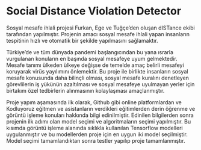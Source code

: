 # Social Distance Violation Detector

Sosyal mesafe ihlali projesi Furkan, Ege ve Tuğçe’den oluşan dISTance ekibi tarafından yapılmıştır. Projenin amacı sosyal mesafe ihlali yapan insanların tespitinin hızlı ve otomatik bir şekilde yapılmasını sağlamaktır.

Türkiye’de ve tüm dünyada pandemi başlangıcından bu yana ısrarla vurgulanan konuların en başında sosyal mesafeye uyum gelmektedir. Mesafe tanımı ülkeden ülkeye değişse de temelde amaç belirli mesafeyi koruyarak virüs yayılımını önlemektir. Bu proje ile birlikte insanların sosyal mesafe konusunda daha bilinçli olması, sosyal mesafe kuralını denetleyen görevlilerin iş yükünün azaltılması ve sosyal mesafeye uyulmayan yerler için birtakım özel tedbirlerin alınmasının kolaylaşması amaçlanmıştır. 

Proje yapım aşamasında ilk olarak, Github gibi online platformlardan ve Kodluyoruz eğitmen ve asistanların verdikleri eğitimlerden derin öğrenme ve görüntü işleme konuları hakkında bilgi edinilmiştir. Edinilen bilgilerden sonra projenin ilk adımı olan model seçimi ve algoritmaların seçimi yapılmıştır. Bu kısımda görüntü işleme alanında sıklıkla kullanılan Tensorflow modelleri uygulanmıştır ve bu modellerden proje için en uygun iki model seçilmiştir. Model seçimi tamamlandıktan sonra testler yapılıp proje tamamlanmıştır. 

